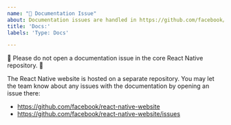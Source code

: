 ```yaml
---
name: "📃 Documentation Issue"
about: Documentation issues are handled in https://github.com/facebook/react-native-website.
title: 'Docs:'
labels: 'Type: Docs'

---
```


🚨 Please do not open a documentation issue in the core React Native repository. 🚨

The React Native website is hosted on a separate repository. You may let the
team know about any issues with the documentation by opening an issue there:
- https://github.com/facebook/react-native-website
- https://github.com/facebook/react-native-website/issues

